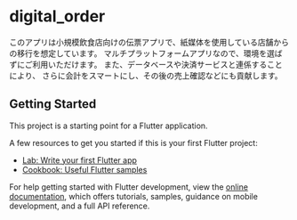 # digital_order

このアプリは小規模飲食店向けの伝票アプリで、紙媒体を使用している店舗からの移行を想定しています。
マルチプラットフォームアプリなので、環境を選ばずにご利用いただけます。
また、データベースや決済サービスと連係することにより、
さらに会計をスマートにし、その後の売上確認などにも貢献します。


## Getting Started

This project is a starting point for a Flutter application.

A few resources to get you started if this is your first Flutter project:

- [Lab: Write your first Flutter app](https://docs.flutter.dev/get-started/codelab)
- [Cookbook: Useful Flutter samples](https://docs.flutter.dev/cookbook)

For help getting started with Flutter development, view the
[online documentation](https://docs.flutter.dev/), which offers tutorials,
samples, guidance on mobile development, and a full API reference.
